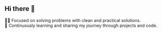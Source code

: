 ## Hi there 👋

👨‍💻 Focused on solving problems with clean and practical solutions.  
🌱 Continuously learning and sharing my journey through projects and code.


<!--  
<p></p>
<div align="center">  
    <a href="https://your-google-scholar-url" style="display: inline-block;">  
        <img src="https://img.icons8.com/?size=50&id=drPiDBy9kkJ3&format=png&color=000000" alt="Google Scholar" width="50" />  
    </a>  
    <a href="https://huggingface.co/" style="display: inline-block;">  
        <img src="https://huggingface.co/front/assets/huggingface_logo.svg" alt="Hugging Face" width="50" />  
    </a>  
    <a href="https://your-hashnode-url" style="display: inline-block;">  
        <img src="https://img.icons8.com/?size=50&id=HnB8zGOh5xgd&format=png&color=000000" alt="Hashnode" width="50" />  
    </a>  
</div>  
-->





